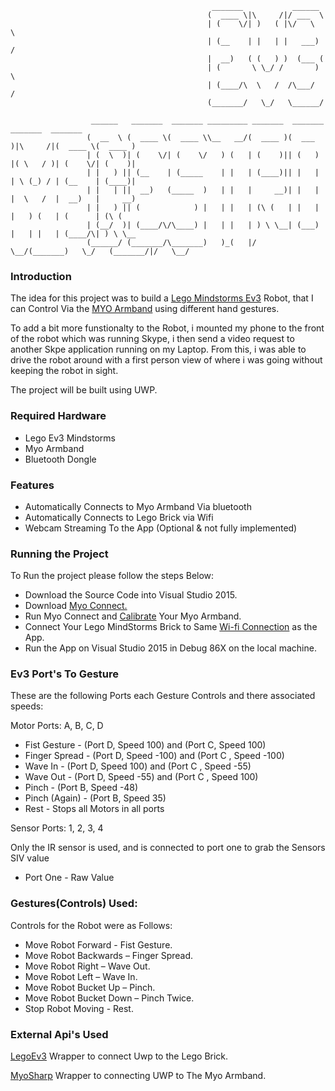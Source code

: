 
                                                 _______           ______  
                                                (  ____ \|\     /|/ ___  \ 
                                                | (    \/| )   ( |\/   \  \
                                                | (__    | |   | |   ___) /
                                                |  __)   ( (   ) )  (___ ( 
                                                | (       \ \_/ /       ) \
                                                | (____/\  \   /  /\___/  /
                                                (_______/   \_/   \______/ 

                      ______   _______  _______ _________ _______  _______           _______  _______ 
                     (  __  \ (  ____ \(  ____ \\__   __/(  ____ )(  ___  )|\     /|(  ____ \(  ____ )
                     | (  \  )| (    \/| (    \/   ) (   | (    )|| (   ) |( \   / )| (    \/| (    )|
                     | |   ) || (__    | (_____    | |   | (____)|| |   | | \ (_) / | (__    | (____)|
                     | |   | ||  __)   (_____  )   | |   |     __)| |   | |  \   /  |  __)   |     __)
                     | |   ) || (            ) |   | |   | (\ (   | |   | |   ) (   | (      | (\ (   
                     | (__/  )| (____/\/\____) |   | |   | ) \ \__| (___) |   | |   | (____/\| ) \ \__
                     (______/ (_______/\_______)   )_(   |/   \__/(_______)   \_/   (_______/|/   \__/                                                                                                                                              
 
### Introduction

The idea for this project was to build a [ Lego Mindstorms Ev3](https://www.lego.com/en-us/mindstorms) Robot, that I can Control Via the [MYO Armband](https://www.myo.com/) using different hand gestures.

To add a bit more funstionalty to the Robot, i mounted my phone to the front of the robot which was running Skype, i then send a video request to another Skpe application running on my Laptop. From this, i was able to drive the robot around with a first person view of where i was going without keeping the robot in sight.

The project will be built using UWP. 

### Required Hardware
  * Lego Ev3 Mindstorms
  * Myo Armband
  * Bluetooth Dongle
  
### Features
 * Automatically Connects to Myo Armband Via bluetooth
 * Automatically Connects to Lego Brick via Wifi
 * Webcam Streaming To the App (Optional & not fully implemented)
 
### Running the Project
 To Run the project please follow the steps Below:
 
 * Download the Source Code into Visual Studio 2015.
 * Download [Myo Connect.](https://www.myo.com/start)
 * Run Myo Connect and [Calibrate](https://support.getmyo.com/hc/en-us/articles/203829315-Creating-a-custom-calibration-profile-for-your-Myo-armband) Your Myo Armband.
 * Connect Your Lego MindStorms Brick to Same [Wi-fi Connection](https://uk.mathworks.com/help/supportpkg/legomindstormsev3io/ug/connect-to-an-ev3-brick-over-wifi.html?requestedDomain=www.mathworks.com) as the App.
 * Run the App on Visual Studio 2015 in Debug 86X on the local machine.

### Ev3 Port's To Gesture
These are the following Ports each Gesture Controls and there associated speeds:

Motor Ports: A, B, C, D
* Fist Gesture   - (Port D, Speed 100) and (Port C, Speed 100)
* Finger Spread  - (Port D, Speed -100) and (Port C , Speed -100)
* Wave In        - (Port D, Speed 100) and (Port C , Speed -55)
* Wave Out       - (Port D, Speed -55) and (Port C , Speed 100)
* Pinch          - (Port B, Speed -48)
* Pinch (Again)  - (Port B, Speed 35)
* Rest           - Stops all Motors in all ports

Sensor Ports: 1, 2, 3, 4

Only the IR sensor is used, and is connected to port one to grab the Sensors SIV value
* Port One - Raw Value 
 
### Gestures(Controls) Used:
Controls for the Robot were as Follows:
 * Move Robot Forward - Fist Gesture.
 * Move Robot Backwards – Finger Spread.
 * Move Robot Right – Wave Out.
 * Move Robot Left – Wave In.
 * Move Robot Bucket Up – Pinch.
 * Move Robot Bucket Down – Pinch Twice.
 * Stop Robot Moving - Rest.
  
### External Api's Used
[LegoEv3](https://github.com/BrianPeek/legoev3)  Wrapper to connect Uwp to the Lego Brick.

[MyoSharp](https://github.com/tayfuzun/MyoSharp) Wrapper to connecting UWP to The Myo Armband.
  

  
  

